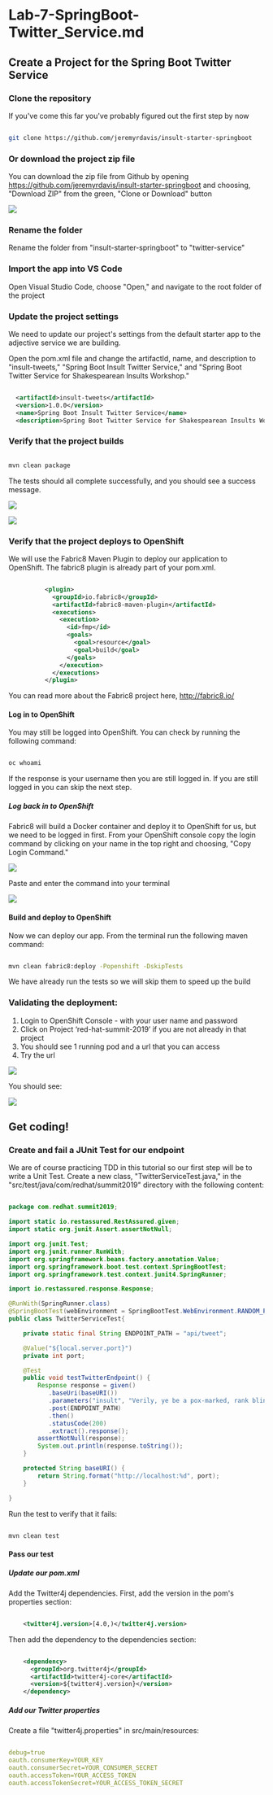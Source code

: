 # Lab-7-SpringBoot-Twitter_Service.md

## Create a Project for the Spring Boot Twitter Service  

###  Clone the repository 

If you've come this far you've probably figured out the first step by now

```bash

git clone https://github.com/jeremyrdavis/insult-starter-springboot

```

### Or download the project zip file

You can download the zip file from Github by opening https://github.com/jeremyrdavis/insult-starter-springboot
and choosing, "Download ZIP" from the green, "Clone or Download" button

![](./images/lab7/lab7-sb-01-download.png)  

### Rename the folder

Rename the folder from "insult-starter-springboot" to "twitter-service"

### Import the app into VS Code

Open Visual Studio Code, choose "Open," and navigate to the root folder of the project

### Update the project settings

We need to update our project's settings from the default starter app to the adjective service we are building.

Open the pom.xml file and change the artifactId, name, and description to 
"insult-tweets," "Spring Boot Insult Twitter Service," and "Spring Boot Twitter Service for Shakespearean Insults Workshop."

```xml

  <artifactId>insult-tweets</artifactId>
  <version>1.0.0</version>
  <name>Spring Boot Insult Twitter Service</name>
  <description>Spring Boot Twitter Service for Shakespearean Insults Workshop</description>

```

### Verify that the project builds

```bash

mvn clean package

```

The tests should all complete successfully, and you should see a success message.

![](./images/4-1/vscode-01-clean_package.png)  

![](./images/4-1/vscode-02-build_success.png)  

### Verify that the project deploys to OpenShift  

We will use the Fabric8 Maven Plugin to deploy our application to OpenShift.  The fabric8 plugin is already part of your pom.xml.

```xml

          <plugin>
            <groupId>io.fabric8</groupId>
            <artifactId>fabric8-maven-plugin</artifactId>
            <executions>
              <execution>
                <id>fmp</id>
                <goals>
                  <goal>resource</goal>
                  <goal>build</goal>
                </goals>
              </execution>
            </executions>
          </plugin>

```

You can read more about the Fabric8 project here, http://fabric8.io/

#### Log in to OpenShift

You may still be logged into OpenShift.  You can check by running the following command:

```bash

oc whoami

```

If the response is your username then you are still logged in.  If you are still logged in you can skip the next step.

##### Log back in to OpenShift

Fabric8 will build a Docker container and deploy it to OpenShift for us, but we need to be logged in first.  From your OpenShift console copy the login command by clicking on your name in the top right and choosing, "Copy Login Command."

![](./images/4-1/04-copy_login_command.png)  

Paste and enter the command into your terminal

![](./images/4-1/vscode-03-login.png)  


#### Build and deploy to OpenShift

Now we can deploy our app.  From the terminal run the following maven command:

```bash

mvn clean fabric8:deploy -Popenshift -DskipTests 

```

We have already run the tests so we will skip them to speed up the build

### Validating the deployment:  

1. Login to OpenShift Console - with your user name and password
2. Click on Project ‘red-hat-summit-2019’ if you are not already in that project
3. You should see 1 running pod and a url that you can access
4. Try the url


![](./images/4-1/05-initial_deploy.png)  


You should see:


![](./images/4-1/06-greeting_service.png)  


## Get coding!

### Create and fail a JUnit Test for our endpoint

We are of course practicing TDD in this tutorial so our first step will be to write a Unit Test.  Create a new class, "TwitterServiceTest.java," in the "src/test/java/com/redhat/summit2019" directory with the following content:

```java

package com.redhat.summit2019;

import static io.restassured.RestAssured.given;
import static org.junit.Assert.assertNotNull;

import org.junit.Test;
import org.junit.runner.RunWith;
import org.springframework.beans.factory.annotation.Value;
import org.springframework.boot.test.context.SpringBootTest;
import org.springframework.test.context.junit4.SpringRunner;

import io.restassured.response.Response;

@RunWith(SpringRunner.class)
@SpringBootTest(webEnvironment = SpringBootTest.WebEnvironment.RANDOM_PORT)
public class TwitterServiceTest{

    private static final String ENDPOINT_PATH = "api/tweet";

    @Value("${local.server.port}")
    private int port;

    @Test
    public void testTwitterEndpoint() {
        Response response = given()
           .baseUri(baseURI())
           .parameters("insult", "Verily, ye be a pox-marked, rank blind-worm!")
           .post(ENDPOINT_PATH)
           .then()
           .statusCode(200)
           .extract().response();
        assertNotNull(response);
        System.out.println(response.toString());
    }

    protected String baseURI() {
        return String.format("http://localhost:%d", port);
    }

}

```

Run the test to verify that it fails:

```bash

mvn clean test

```

#### Pass our test

##### Update our pom.xml

Add the Twitter4j dependencies.  First, add the version in the pom's properties section:

```xml

    <twitter4j.version>[4.0,)</twitter4j.version>

```

Then add the dependency to the dependencies section:

```xml

    <dependency>
      <groupId>org.twitter4j</groupId>
      <artifactId>twitter4j-core</artifactId>
      <version>${twitter4j.version}</version>
    </dependency>

```

##### Add our Twitter properties

Create a file "twitter4j.properties" in src/main/resources:

```yaml

debug=true
oauth.consumerKey=YOUR_KEY
oauth.consumerSecret=YOUR_CONSUMER_SECRET
oauth.accessToken=YOUR_ACCESS_TOKEN
oauth.accessTokenSecret=YOUR_ACCESS_TOKEN_SECRET

```